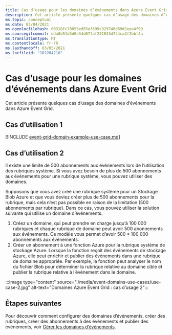 ```yaml
---
title: Cas d’usage pour les domaines d’événements dans Azure Event Grid
description: Cet article présente quelques cas d’usage des domaines d’événements dans Azure Event Grid.
ms.topic: conceptual
ms.date: 03/04/2021
ms.openlocfilehash: 00318fc78053ed55e3599c329746d89d2eee4f99
ms.sourcegitcommit: dda0d51d3d0e34d07faf231033d744ca4f2bbf4a
ms.translationtype: HT
ms.contentlocale: fr-FR
ms.lasthandoff: 03/05/2021
ms.locfileid: "102204210"
---
```

# <a name="use-cases-for-event-domains-in-azure-event-grid"></a>Cas d’usage pour les domaines d’événements dans Azure Event Grid
Cet article présente quelques cas d’usage des domaines d’événements dans Azure Event Grid. 

## <a name="use-case-1"></a>Cas d’utilisation 1 
[!INCLUDE [event-grid-domain-example-use-case.md](../../includes/event-grid-domain-example-use-case.md)]

## <a name="use-case-2"></a>Cas d’utilisation 2
Il existe une limite de 500 abonnements aux événements lors de l’utilisation des rubriques système. Si vous avez besoin de plus de 500 abonnements aux événements pour une rubrique système, vous pouvez utiliser des domaines. 

Supposons que vous avez créé une rubrique système pour un Stockage Blob Azure et que vous deviez créer plus de 500 abonnements pour la rubrique, mais cela n’est pas possible en raison de la limitation (500 abonnements par rubrique). Dans ce cas, vous pouvez utiliser la solution suivante qui utilise un domaine d’événements. 

1. Créez un domaine, qui peut prendre en charge jusqu’à 100 000 rubriques et chaque rubrique de domaine peut avoir 500 abonnements aux événements. Ce modèle vous permet d’avoir 500 * 100 000 abonnements aux événements. 
1. Créer un abonnement à une fonction Azure pour la rubrique système de stockage Azure. Lorsque la fonction reçoit des événements de stockage Azure, elle peut enrichir et publier des événements dans une rubrique de domaine appropriée. Par exemple, la fonction peut analyser le nom du fichier Blob pour déterminer la rubrique relative au domaine cible et publier la rubrique relative à l’événement dans le domaine. 

:::image type="content" source="./media/event-domains-use-cases/use-case-2.jpg" alt-text="Domaines Azure Event Grid : cas d’usage 2":::


## <a name="next-steps"></a>Étapes suivantes
Pour découvrir comment configurer des domaines d’événements, créer des rubriques, créer des abonnements à des événements et publier des événements, voir [Gérer les domaines d’événements](./how-to-event-domains.md).
